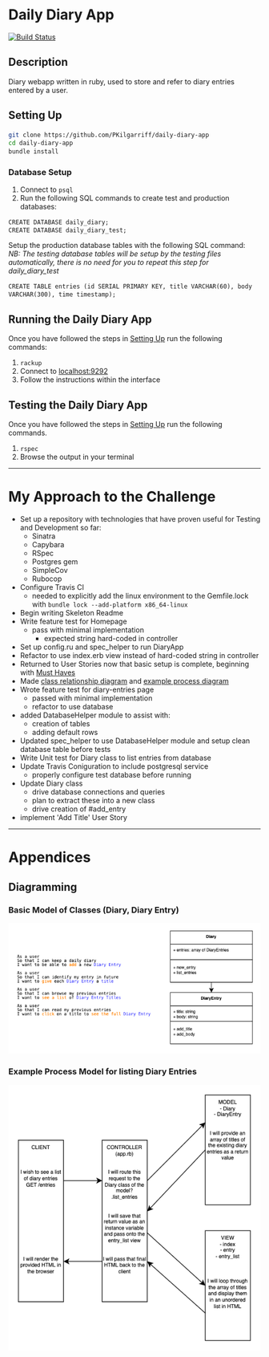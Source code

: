 # Daily Diary App

[![Build Status](https://app.travis-ci.com/PKilgarriff/daily-diary-app.svg?branch=main)](https://app.travis-ci.com/PKilgarriff/daily-diary-app)

## Description

Diary webapp written in ruby, used to store and refer to diary entries entered by a user.

## Setting Up

```zsh
git clone https://github.com/PKilgarriff/daily-diary-app
cd daily-diary-app
bundle install
```

### Database Setup

1. Connect to `psql`<br>
2. Run the following SQL commands to create test and production databases:

```
CREATE DATABASE daily_diary;
CREATE DATABASE daily_diary_test;
```
Setup the production database tables with the following SQL command:<br>
_NB: The testing database tables will be setup by the testing files automatically, there is no need for you to repeat this step for daily_diary_test_

```
CREATE TABLE entries (id SERIAL PRIMARY KEY, title VARCHAR(60), body VARCHAR(300), time timestamp);
```

## Running the Daily Diary App

Once you have followed the steps in [Setting Up](/README.md#setting-up) run the following commands:

1. ```rackup```
2. Connect to [localhost:9292](http://www.localhost:9292)
3. Follow the instructions within the interface

## Testing the Daily Diary App

Once you have followed the steps in [Setting Up](/README.md#setting-up) run the following commands.

1. ```rspec```
2. Browse the output in your terminal

-------

# My Approach to the Challenge

- Set up a repository with technologies that have proven useful for Testing and Development so far:
  - Sinatra
  - Capybara
  - RSpec
  - Postgres gem
  - SimpleCov
  - Rubocop
- Configure Travis CI
  - needed to explicitly add the linux environment to the Gemfile.lock with `bundle lock --add-platform x86_64-linux`
- Begin writing Skeleton Readme
- Write feature test for Homepage
  - pass with minimal implementation
    - expected string hard-coded in controller
- Set up config.ru and spec_helper to run DiaryApp
- Refactor to use index.erb view instead of hard-coded string in controller
- Returned to User Stories now that basic setup is complete, beginning with [Must Haves](/user_stories.md#must-have)
- Made [class relationship diagram](#basic-model-of-classes-diary-diary-entry) and [example process diagram](#example-process-model-for-listing-diary-entries)
- Wrote feature test for diary-entries page
  - passed with minimal implementation
  - refactor to use database
- added DatabaseHelper module to assist with:
  - creation of tables
  - adding default rows
- Updated spec_helper to use DatabaseHelper module and setup clean database table before tests
- Write Unit test for Diary class to list entries from database
- Update Travis Coniguration to include postgresql service
  - properly configure test database before running
- Update Diary class
  - drive database connections and queries
  - plan to extract these into a new class
  - drive creation of #add_entry
- implement 'Add Title' User Story


--------------

# Appendices

## Diagramming

### Basic Model of Classes (Diary, Diary Entry)

![Basic Model of Classes (Diary, Diary Entry)](./diagrams/DailyDiary-Classes.png)

### Example Process Model for listing Diary Entries

![Process - List Diary Entries](./diagrams/DailyDiary-Process.png)


